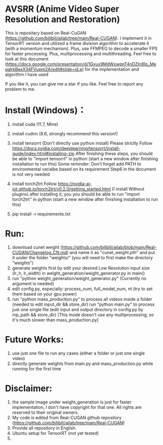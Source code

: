 # AVSRR (Anime Video Super Resolution and Restoration)
This is repositary based on Real-CuGAN (https://github.com/bilibili/ailab/tree/main/Real-CUGAN). 
I implement it in TensorRT version and utilized a frame division algorithm to accelerate it (with a momentum mechanism). Plus, use FFMPEG to decode a smaller FPS for faster processing. Plus, multiprocessing and multithreading.
Feel free to look at this document (https://docs.google.com/presentation/d/1Gxux9MdWxwpnT4nDZln8Ip_MeqalrkBesX34FVupm2A/edit#slide=id.p) for the implementation and algorithm I have used

If you like it, you can give me a star if you like. Feel free to report any problem to me.


# Install (Windows)：
1. install cuda (11.7, Mine)
2. install cudnn (8.6, strongly recommend this version!)
3. install tensorrt (Don't directly use python install)
    Please strictly Follow https://docs.nvidia.com/deeplearning/tensorrt/install-guide/index.html#installing-zip
    After finishing these steps, you should be able to "import tensorrt" in python (start a new window after finishing installation to run this)
    Some reminder:
        Don't forget add PATH to environmental varialbe based on its requirement
        Step6 in the document is not very needed

4. install torch2trt
    Follow https://nvidia-ai-iot.github.io/torch2trt/v0.2.0/getting_started.html   (I install Without plugins)
    after installing it, you you should be able to run "import torch2trt" in python (start a new window after finishing installation to run this)

5. pip install -r requirements.txt


# Run:
1. download cunet weight (https://github.com/bilibili/ailab/blob/main/Real-CUGAN/Changelog_CN.md) and name it as "cunet_weight.pth" and put it under the folder "weights/" (you will need to first make the directory "weights")
2. generate weights first by edit your desired Low Resolution input size (lr_h, lr_width) in weight_generation/weight_generator.py in main()
3. run "python weight_generation/weight_generator.py" (Currently no argument is needed)
4. edit config.py, especially: process_num, full_model_num, nt  (try to set them based on your gpu power)
5. run "python mass_production.py" to process all videos inside a folder (needed to edit input_dir && store_dir)
   run "python main.py" to process just one single file (edit input and output directory in config.py by inp_path && store_dir) [This mode doesn't use any multiprocessing, so it's much slower than mass_production.py]

    


# Future Works:
1. use just one file to run any cases (either a folder or just one single video)
2. directly generate weights from main.py and mass_production.py while running for the first time


# Disclaimer:
1. the sample image under weight_generation is just for faster implementation, I don't have copyright for that one. All rights are reserved to their original owners.
2. My code is edited from Real-CUGAN github repository (https://github.com/bilibili/ailab/tree/main/Real-CUGAN)
3. Provide all repository in English.
4. Ubuntu setup for TensorRT (not yet tested)
5. 
